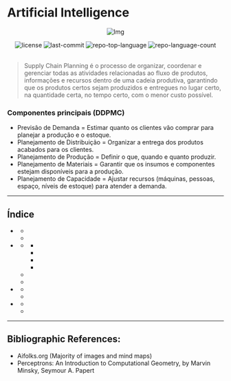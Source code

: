 # Artificial Intelligence

<div align="center">

![Img]()

<!-- BADGES -->
<img src="https://img.shields.io/github/license/HenrySchall/Artificial_Intelligence?style=flat&logo=opensourceinitiative&logoColor=white&color=0080ff" alt="license">
<img src="https://img.shields.io/github/last-commit/HenrySchall/Artificial_Intelligence?style=flat&logo=git&logoColor=white&color=0080ff" alt="last-commit">
<img src="https://img.shields.io/github/languages/top/HenrySchall/Artificial_Intelligence?style=flat&color=0080ff" alt="repo-top-language">
<img src="https://img.shields.io/github/languages/count/HenrySchall/Artificial_Intelligence?style=flat&color=0080ff" alt="repo-language-count">

</div>
<br>

> Supply Chain Planning é o processo de organizar, coordenar e gerenciar todas as atividades relacionadas ao fluxo de produtos, informações e recursos dentro de uma cadeia produtiva, garantindo que os produtos certos sejam produzidos e entregues no lugar certo, na quantidade certa, no tempo certo, com o menor custo possível.

### Componentes principais (DDPMC)
* Previsão de Demanda = Estimar quanto os clientes vão comprar para planejar a produção e o estoque.
* Planejamento de Distribuição = Organizar a entrega dos produtos acabados para os clientes.
* Planejamento de Produção = Definir o que, quando e quanto produzir.
* Planejamento de Materiais = Garantir que os insumos e componentes estejam disponíveis para a produção.
* Planejamento de Capacidade = Ajustar recursos (máquinas, pessoas, espaço, níveis de estoque) para atender a demanda.

---
## Índice

- []()
    - []()
    - []()
- []()
    - []()
         - []()
         - []()
         - []()
         - []()
    - []()
    - []()
- []()
    - []()
    - []()
- []()
    - []()
    - []()

---

## Bibliographic References:

- Aifolks.org (Majority of images and mind maps)
- Perceptrons: An Introduction to Computational Geometry, by Marvin Minsky, Seymour A. Papert
